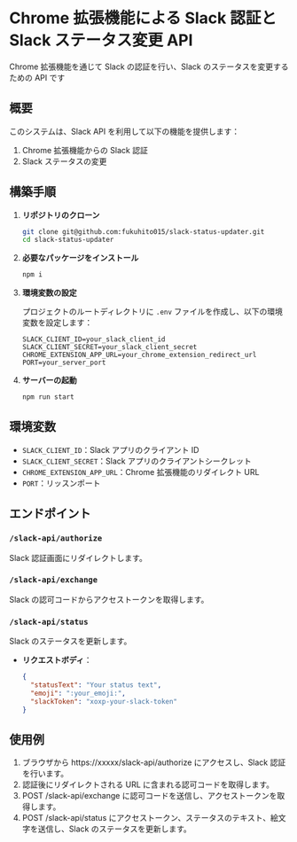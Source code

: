 # Chrome 拡張機能による Slack 認証と Slack ステータス変更 API

Chrome 拡張機能を通じて Slack の認証を行い、Slack のステータスを変更するための API です

## 概要

このシステムは、Slack API を利用して以下の機能を提供します：

1. Chrome 拡張機能からの Slack 認証
2. Slack ステータスの変更

## 構築手順

1. **リポジトリのクローン**

   ```bash
   git clone git@github.com:fukuhito015/slack-status-updater.git
   cd slack-status-updater
   ```

2. **必要なパッケージをインストール**

   ```bash
   npm i
   ```

3. **環境変数の設定**

   プロジェクトのルートディレクトリに `.env` ファイルを作成し、以下の環境変数を設定します：

   ```plaintext
   SLACK_CLIENT_ID=your_slack_client_id
   SLACK_CLIENT_SECRET=your_slack_client_secret
   CHROME_EXTENSION_APP_URL=your_chrome_extension_redirect_url
   PORT=your_server_port
   ```

4. **サーバーの起動**

   ```bash
   npm run start
   ```

## 環境変数

- `SLACK_CLIENT_ID`：Slack アプリのクライアント ID
- `SLACK_CLIENT_SECRET`：Slack アプリのクライアントシークレット
- `CHROME_EXTENSION_APP_URL`：Chrome 拡張機能のリダイレクト URL
- `PORT`：リッスンポート

## エンドポイント

### `/slack-api/authorize`

Slack 認証画面にリダイレクトします。

### `/slack-api/exchange`

Slack の認可コードからアクセストークンを取得します。

### `/slack-api/status`

Slack のステータスを更新します。

- **リクエストボディ**：
  ```json
  {
    "statusText": "Your status text",
    "emoji": ":your_emoji:",
    "slackToken": "xoxp-your-slack-token"
  }
  ```

## 使用例

1. ブラウザから https://xxxxx/slack-api/authorize にアクセスし、Slack 認証を行います。
2. 認証後にリダイレクトされる URL に含まれる認可コードを取得します。
3. POST /slack-api/exchange に認可コードを送信し、アクセストークンを取得します。
4. POST /slack-api/status にアクセストークン、ステータスのテキスト、絵文字を送信し、Slack のステータスを更新します。
